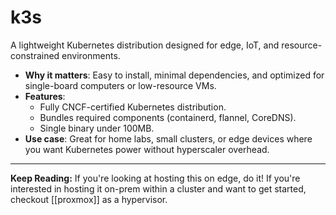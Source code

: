 # k3s

A lightweight Kubernetes distribution designed for edge, IoT, and resource-constrained environments.  

- **Why it matters**: Easy to install, minimal dependencies, and optimized for single-board computers or low-resource VMs.  
- **Features**:  
  - Fully CNCF-certified Kubernetes distribution.  
  - Bundles required components (containerd, flannel, CoreDNS).  
  - Single binary under 100MB.  
- **Use case**: Great for home labs, small clusters, or edge devices where you want Kubernetes power without hyperscaler overhead.

---

**Keep Reading:** If you're looking at hosting this on edge, do it! If you're interested in hosting it on-prem within a cluster and want to get started, checkout [[proxmox]] as a hypervisor.
